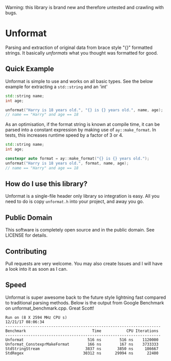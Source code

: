 Warning: this library is brand new and therefore untested and crawling with bugs.

# Unformat
Parsing and extraction of original data from brace style "{}" formatted strings. It basically _unformats_ what you thought was formatted for good.

## Quick Example
Unformat is simple to use and works on all basic types. See the below example for extracting a `std::string` and an 'int'
```c++
std::string name;
int age;

unformat("Harry is 18 years old.", "{} is {} years old.", name, age);
// name == "Harry" and age == 18
```
As an optimisation, if the format string is known at compile time, it can be parsed into a constant expression by making use of `ay::make_format`. In tests, this increases runtime speed by a factor of 3 or 4.
```c++
std::string name;
int age;

constexpr auto format = ay::make_format("{} is {} years old.");
unformat("Harry is 18 years old.", format, name, age);
// name == "Harry" and age == 18
```

## How do I use this library?
Unformat is a single-file header only library so integration is easy. All you need to do is copy `unformat.h` into your project, and away you go.

## Public Domain
This software is completely open source and in the public domain. See LICENSE for details.

## Contributing
Pull requests are very welcome. You may also create Issues and I will have a look into it as soon as I can.

## Speed
Unformat is super awesome back to the future style lightning fast compared to traditional parsing methods. Below is the output from Google Benchmark on unformat_benchmark.cpp. Great Scott!
```
Run on (8 X 2594 MHz CPU s)
12/21/17 08:06:34
--------------------------------------------------------------------
Benchmark                             Time           CPU Iterations
--------------------------------------------------------------------
Unformat                            516 ns        516 ns    1120000
Unformat_ConstexprMakeFormat        166 ns        167 ns    3733333
StdStringStream                    3837 ns       3850 ns     186667
StdRegex                          30312 ns      29994 ns      22400
```
